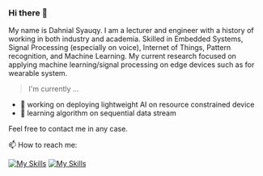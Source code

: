 ### Hi there 👋
My name is Dahnial Syauqy. I am a lecturer and engineer with a history of working in both industry and academia. Skilled in Embedded Systems, Signal Processing (especially on voice), Internet of Things, Pattern recognition, and Machine Learning. My current research focused on applying machine learning/signal processing on edge devices such as for wearable system.

<!--
Here are some ideas to get you started:

- 🔭 I’m currently working on ...
- 🌱 I’m currently learning ...
- 👯 I’m looking to collaborate on ...
- 🤔 I’m looking for help with ...
- 💬 Ask me about ...
- 📫 How to reach me: ...
- 😄 Pronouns: ...
- ⚡ Fun fact: ...
-->
> I'm currently ...
- 🔭 working on deploying lightweight AI on resource constrained device
- 🌱 learning algorithm on sequential data stream

Feel free to contact me in any case.

📫 How to reach me:

[![My Skills](https://skillicons.dev/icons?i=gmail)](mailto:dahnial87@ub.ac.id)
[![My Skills](https://skillicons.dev/icons?i=notion)](https://dahnialsyauqy.simple.ink)
